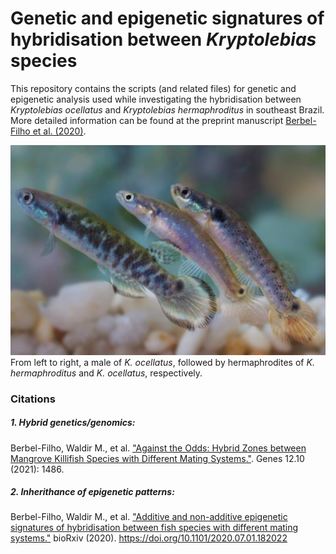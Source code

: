 # **Genetic and epigenetic signatures of hybridisation between _Kryptolebias_ species**

This repository contains the scripts (and related files) for genetic and epigenetic analysis used while investigating the hybridisation
between _Kryptolebias ocellatus_ and _Kryptolebias hermaphroditus_ in southeast Brazil.
More detailed information can be found at the preprint manuscript [Berbel-Filho et al. (2020)](https://www.biorxiv.org/content/10.1101/2020.07.01.182022v1.full).


![Picture with _Kryptolebias_ species](IMG_5593-edit-resized.jpg)
From left to right, a male of _K. ocellatus_, followed by hermaphrodites of _K. hermaphroditus_ and _K. ocellatus_, respectively.


### Citations

##### 1. Hybrid genetics/genomics:

Berbel-Filho, Waldir M., et al. ["Against the Odds: Hybrid Zones between Mangrove Killifish Species with Different Mating Systems."](https://www.mdpi.com/2073-4425/12/10/1486). Genes 12.10 (2021): 1486.

##### 2. Inherithance of epigenetic patterns:

Berbel-Filho, Waldir M., et al. ["Additive and non-additive epigenetic signatures of hybridisation between fish species with different mating systems."](https://doi.org/10.1101/2020.07.01.182022) bioRxiv (2020). https://doi.org/10.1101/2020.07.01.182022
